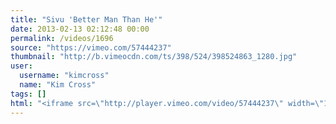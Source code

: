 ```yaml
---
title: "Sivu 'Better Man Than He'"
date: 2013-02-13 02:12:48 00:00
permalink: /videos/1696
source: "https://vimeo.com/57444237"
thumbnail: "http://b.vimeocdn.com/ts/398/524/398524863_1280.jpg"
user:
  username: "kimcross"
  name: "Kim Cross"
tags: []
html: "<iframe src=\"http://player.vimeo.com/video/57444237\" width=\"1280\" height=\"720\" frameborder=\"0\" webkitAllowFullScreen mozallowfullscreen allowFullScreen></iframe>"
---
```


